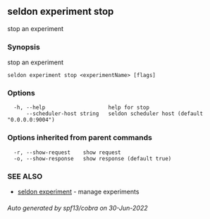 ## seldon experiment stop

stop an experiment

### Synopsis

stop an experiment

```
seldon experiment stop <experimentName> [flags]
```

### Options

```
  -h, --help                    help for stop
      --scheduler-host string   seldon scheduler host (default "0.0.0.0:9004")
```

### Options inherited from parent commands

```
  -r, --show-request    show request
  -o, --show-response   show response (default true)
```

### SEE ALSO

* [seldon experiment](seldon_experiment.md)	 - manage experiments

###### Auto generated by spf13/cobra on 30-Jun-2022
